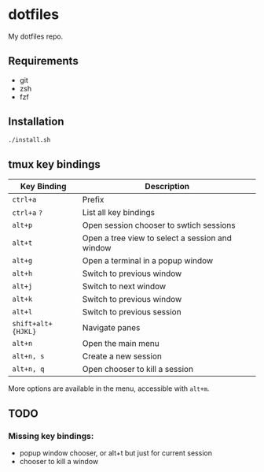# dotfiles

My dotfiles repo.


## Requirements

* git
* zsh
* fzf


## Installation

```bash
./install.sh
```


## tmux key bindings

| Key Binding | Description |
|-------------|-------------|
| `ctrl+a` | Prefix |
| `ctrl+a` `?` | List all key bindings |
| `alt+p` | Open session chooser to swtich sessions |
| `alt+t` | Open a tree view to select a session and window |
| `alt+g` | Open a terminal in a popup window |
| `alt+h` | Switch to previous window |
| `alt+j` | Switch to next window |
| `alt+k` | Switch to previous window |
| `alt+l` | Switch to previous session |
| `shift+alt+{HJKL}` | Navigate panes |
| `alt+n` | Open the main menu |
| `alt+n, s` | Create a new session |
| `alt+n, q` | Open chooser to kill a session |

More options are available in the menu, accessible with `alt+m`.


## TODO


### Missing key bindings:

- popup window chooser, or alt+t but just for current session
- chooser to kill a window
